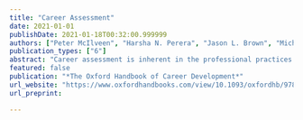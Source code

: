 ```yaml
---
title: "Career Assessment"
date: 2021-01-01
publishDate: 2021-01-18T00:32:00.999999
authors: ["Peter McIlveen", "Harsha N. Perera", "Jason L. Brown", "Michael Healy", "Sara Hammer"]
publication_types: ["6"]
abstract: "Career assessment is inherent in the professional practices of career development. Career assessment has its scientific, technical, and aesthetic foundations in applied psychology and education. It takes the forms of objective or subjective observation of another—a student or client—or reflectively of self. Assessment enables the practitioner, researcher, client, and student to conceptualize behaviour essential to performing acts of career development, such as identifying vocational interests, decision-making, and making meaning in diverse contexts of education and work. Its utility in higher education is demonstrated by examples of qualitative and quantitative methods of career assessment focused on employability. Considerations are given to the future potential and limitations of career assessment."
featured: false
publication: "*The Oxford Handbook of Career Development*"
url_website: "https://www.oxfordhandbooks.com/view/10.1093/oxfordhb/9780190069704.001.0001/oxfordhb-9780190069704-e-23"
url_preprint:

---
```


